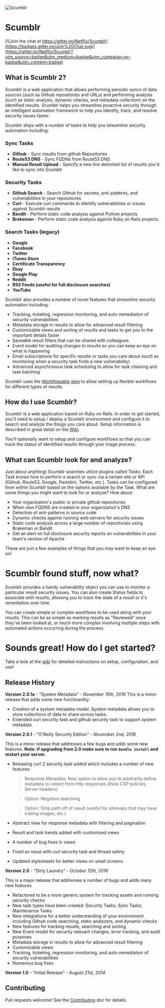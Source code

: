 ![Scumblr](http://i.imgur.com/iFgqbrB.png)
# Scumblr

[![Join the chat at https://gitter.im/Netflix/Scumblr](https://badges.gitter.im/Join%20Chat.svg)](https://gitter.im/Netflix/Scumblr?utm_source=badge&utm_medium=badge&utm_campaign=pr-badge&utm_content=badge)

## What is Scumblr 2?
Scumblr is a web application that allows performing periodic syncs of data sources (such as Github repositories and URLs) and performing analysis (such as static analysis, dynamic checks, and metadata collection) on the identified results. Scumblr helps you streamline proactive security through an intelligent automation framework to help you identify, track, and resolve security issues faster.  

Scumblr ships with a number of tasks to help you streamline security automation including:

### Sync Tasks
* **Github** - Sync results from github Repositories
* **Route53 DNS** - Sync FQDNs from Route53 DNS
* **Manual Result Upload** - Specify a new line delimited list of results you'd like to sync into Scumblr

### Security Tasks
* **Github Search** - Search Github for secrets, anti-patterns, and vulnerabilities in your repositories
* **Curl** - Execute curl commands to identify vulnerabilities or issues against Scumblr results
* **Bandit** - Perform static code analysis against Python projects
* **Brakeman** - Perform static code analysis against Ruby on Rails projects.   

### Search Tasks (legacy)
* **Google**
* **Facebook**
* **Twitter**
* **iTunes Store**
* **Certificate Transparency**
* **Ebay**
* **Google Play**
* **Reddit**
* **RSS Feeds (useful for full disclosure searches)**
* **YouTube**

Scumblr also provides a number of novel features that streamline security automation including: 

* Tracking, ticketing, regression monitoring, and auto-remediation of security vulnerabilities
* Metadata storage in results to allow for advanced result filtering
* Customizable views and sorting of results and tasks to get you to the important details faster
* Saveable result filters that can be shared with colleagues 
* Event model for auditing changes to results so you can keep an eye on what is happening
* Email subscriptions for specific results or tasks you care about (such as monitoring when a security task finds a new vulnerability)
* Advanced asynchronous task scheduling to allow for task chaining and task batching

Scumblr uses the [Workflowable gem](https://github.com/Netflix/Workflowable) to allow setting up flexible workflows for different types of results.

## How do I use Scumblr?

Scumblr is a web application based on Ruby on Rails. In order to get started, you'll need to setup / deploy a Scumblr environment and configure it to search and analyze the things you care about. Setup information is described in great detail on the [Wiki](https://github.com/Netflix/Scumblr/wiki).

You'll optionally want to setup and configure workflows so that you can track the status of identified results through your triage process.

## What can Scumblr look for and analyze?

Just about anything! Scumblr searches utilize plugins called *Tasks*. Each Task knows how to perform a search or sync via a certain site or API (Github, Route53, Google, Pastebin, Twitter, etc.).  Tasks can be configured from within Scumblr based on the options available by the Task. What are some things you might want to look for or analyze? How about:

* Your organization's public or private github repositories
* When new FQDNS are created in your organization's DNS
* Detection of anti-patterns in source code
* Dynamic checks against running web servers for security issues
* Static code analysis across a large number of repositories using Brakeman or Bandit
* Get an alert on full disclosure security reports on vulnerabilities in your team's version of Apache

These are just a few examples of things that you may want to keep an eye on!

# Scumblr found stuff, now what?

Scumblr provides a handy vulnerability object you can use to monitor a particular result security issues.  You can also create Status fields to associate with results, allowing you to track the state of a result or it's remediation over time.  

You can create simple or complex workflows to be used along with your results. This can be as simple as marking results as "Reviewed" once they've been looked at, or much more complex involving multiple steps with automated actions occurring during the process.

# Sounds great! How do I get started?

Take a look at the [wiki](https://github.com/Netflix/Scumblr/wiki) for detailed instructions on setup, configuration, and use!

## Release History ##

**Version 2.0.1a** - "System Metadata" - *November 15th, 2016*
This is a minor release that adds some new functioanlity:

* Creation of a system metadata model.  System metadata allows you to store collections of data to share across tasks.  
* Extended curl security task and github security task to support system metadata.

**Version 2.0.1** - "O'Reilly Security Edition" - *November 2nd, 2016*

This is a minor release that addresses a few bugs and adds some new features. **Note: if upgrading from 2.0 make sure to run `bundle install` and restart your server.**

* Releasing curl 2 security task added which includes a number of new features:

    > Response Metadata: New option to allow you to arbitrarily define metadata to collect from http responses (think CSP policies, Server headers)
    
    > Option: Negative searching
    
    > Option: Strip path off of result (useful for sitemaps that may have trailing images, etc.)

* Abstract view for response metadata with filtering and pagination
* Result and task trends added with customized views
* A number of bug fixes in views
* Fixed an issue with curl security task and thread safety
* Updated stylesheets for better views on small screens

**Version 2.0** - "Dirty Laundry" - *October 12th, 2016*

This is a major release that addresses a number of bugs and adds many new features

* Refactored to be a more generic system for tracking assets and running security checks
* New task types have been created: Security Tasks, Sync Tasks, Maintenance Tasks
* New integrations for a better understanding of your environment including Github code searching, static analyzers, and dynamic checks
* New features for tracking results, searching and sorting
* New Event model for security relevant changes, error tracking, and audit purposes
* Metadata storage in results to allow for advanced result filtering
* Customizable views
* Tracking, ticketing, regression monitoring, and auto-remediation of security vulnerabilities
* Numerous bug fixes

**Version 1.0** - "Initial Release" - *August 21st, 2014*

## Contributing ##
Pull requests welcome!  See the [Contributing](https://github.com/Netflix/Scumblr2/CONTRIBUTING.md) doc for details.
